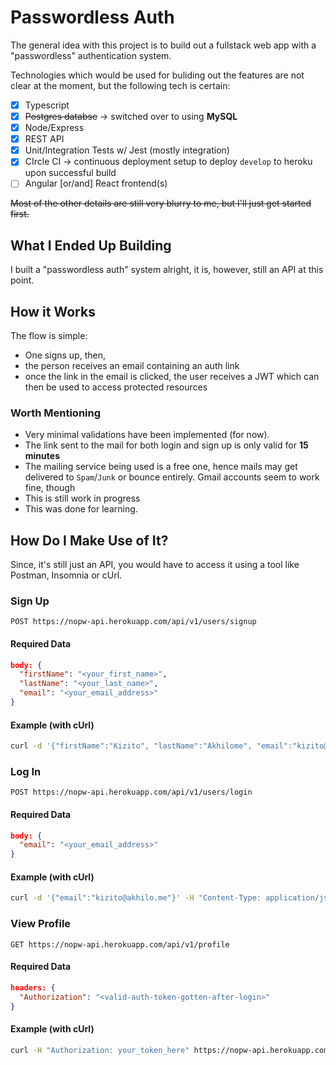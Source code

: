 # Passwordless Auth

The general idea with this project is to build out a fullstack web app with a "passwordless" authentication system.

Technologies which would be used for buliding out the features are not clear at the moment, but the following tech is certain:

- [x] Typescript
- [x] ~~Postgres databse~~ &rarr; switched over to using **MySQL**
- [x] Node/Express
- [x] REST API
- [x] Unit/Integration Tests w/ Jest (mostly integration)
- [x] CIrcle CI &rarr; continuous deployment setup to deploy `develop` to heroku upon successful build
- [ ] Angular [or/and] React frontend(s)

~~Most of the other details are still very blurry to me, but I'll just get started first.~~

## What I Ended Up Building

I built a "passwordless auth" system alright, it is, however, still an API at this point.

## How it Works

The flow is simple:

- One signs up, then,
- the person receives an email containing an auth link
- once the link in the email is clicked, the user receives a JWT which can then be used to access protected resources

### Worth Mentioning

- Very minimal validations have been implemented (for now).
- The link sent to the mail for both login and sign up is only valid for **15 minutes**
- The mailing service being used is a free one, hence mails may get delivered to `Spam`/`Junk` or bounce entirely. Gmail accounts seem to work fine, though
- This is still work in progress
- This was done for learning.

## How Do I Make Use of It?

Since, it's still just an API, you would have to access it using a tool like Postman, Insomnia or cUrl.

### Sign Up

```
POST https://nopw-api.herokuapp.com/api/v1/users/signup
```

#### Required Data

```json
body: {
  "firstName": "<your_first_name>",
  "lastName": "<your_last_name>",
  "email": "<your_email_address>"
}
```

#### Example (with cUrl)

```sh
curl -d '{"firstName":"Kizito", "lastName":"Akhilome", "email":"kizito@akhilo.me"}' -H "Content-Type: application/json" -X POST https://nopw-api.herokuapp.com/api/v1/users/signup
```

### Log In

```
POST https://nopw-api.herokuapp.com/api/v1/users/login
```

#### Required Data

```json
body: {
  "email": "<your_email_address>"
}
```

#### Example (with cUrl)

```sh
curl -d '{"email":"kizito@akhilo.me"}' -H "Content-Type: application/json" -X POST https://nopw-api.herokuapp.com/api/v1/users/login
```

### View Profile

```
GET https://nopw-api.herokuapp.com/api/v1/profile
```

#### Required Data

```json
headers: {
  "Authorization": "<valid-auth-token-gotten-after-login>"
}
```

#### Example (with cUrl)

```sh
curl -H "Authorization: your_token_here" https://nopw-api.herokuapp.com/api/v1/profile
```
